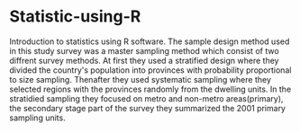 # Statistic-using-R
Introduction to statistics using R software. The sample design method used in this study survey was a master sampling method which consist of two diffrent survey methods. At first they used a stratified design where they divided the country's population into provinces with probability proportional to size sampling. Thenafter they used systematic sampling where they selected regions with the provinces randomly from the dwelling units. In the stratidied sampling they focused on metro and non-metro areas(primary), the secondary stage part of the survey they summarized the 2001 primary sampling units.
